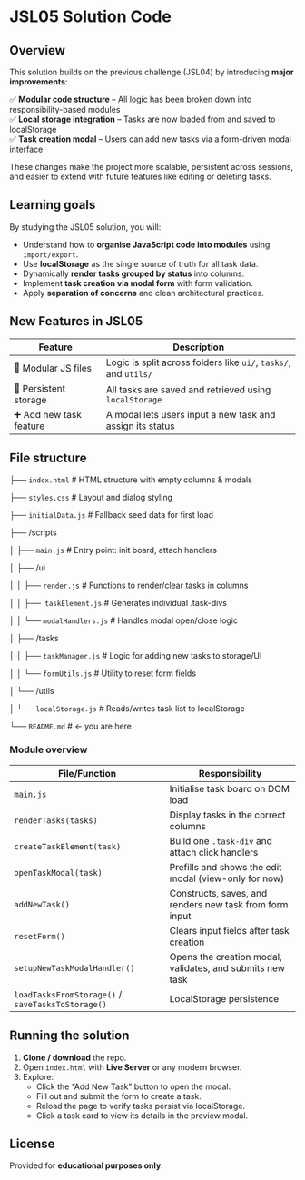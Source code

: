 # JSL05 Solution Code

## Overview

This solution builds on the previous challenge (JSL04) by introducing **major improvements**:

✅ **Modular code structure** – All logic has been broken down into responsibility-based modules  
✅ **Local storage integration** – Tasks are now loaded from and saved to localStorage  
✅ **Task creation modal** – Users can add new tasks via a form-driven modal interface

These changes make the project more scalable, persistent across sessions, and easier to extend with future features like editing or deleting tasks.

## Learning goals

By studying the JSL05 solution, you will:

- Understand how to **organise JavaScript code into modules** using `import/export`.
- Use **localStorage** as the single source of truth for all task data.
- Dynamically **render tasks grouped by status** into columns.
- Implement **task creation via modal form** with form validation.
- Apply **separation of concerns** and clean architectural practices.

## New Features in JSL05

| Feature                 | Description                                                      |
| ----------------------- | ---------------------------------------------------------------- |
| 🧩 Modular JS files     | Logic is split across folders like `ui/`, `tasks/`, and `utils/` |
| 💾 Persistent storage   | All tasks are saved and retrieved using `localStorage`           |
| ➕ Add new task feature | A modal lets users input a new task and assign its status        |

## File structure

├── `index.html` # HTML structure with empty columns & modals

├── `styles.css` # Layout and dialog styling

├── `initialData.js` # Fallback seed data for first load

├── /scripts

│ ├── `main.js` # Entry point: init board, attach handlers

│ ├── /ui

│ │ ├── `render.js` # Functions to render/clear tasks in columns

│ │ ├──` taskElement.js` # Generates individual .task-divs

│ │ └── `modalHandlers.js` # Handles modal open/close logic

│ ├── /tasks

│ │ ├── `taskManager.js` # Logic for adding new tasks to storage/UI

│ │ └── `formUtils.js` # Utility to reset form fields

│ └── /utils

│ └── `localStorage.js` # Reads/writes task list to localStorage

└── `README.md` # ← you are here

### Module overview

| File/Function                                     | Responsibility                                            |
| ------------------------------------------------- | --------------------------------------------------------- |
| `main.js`                                         | Initialise task board on DOM load                         |
| `renderTasks(tasks)`                              | Display tasks in the correct columns                      |
| `createTaskElement(task)`                         | Build one `.task-div` and attach click handlers           |
| `openTaskModal(task)`                             | Prefills and shows the edit modal (view-only for now)     |
| `addNewTask()`                                    | Constructs, saves, and renders new task from form input   |
| `resetForm()`                                     | Clears input fields after task creation                   |
| `setupNewTaskModalHandler()`                      | Opens the creation modal, validates, and submits new task |
| `loadTasksFromStorage()` / `saveTasksToStorage()` | LocalStorage persistence                                  |

## Running the solution

1. **Clone / download** the repo.
2. Open `index.html` with **Live Server** or any modern browser.
3. Explore:
   - Click the “Add New Task” button to open the modal.
   - Fill out and submit the form to create a task.
   - Reload the page to verify tasks persist via localStorage.
   - Click a task card to view its details in the preview modal.

## License

Provided for **educational purposes only**.
